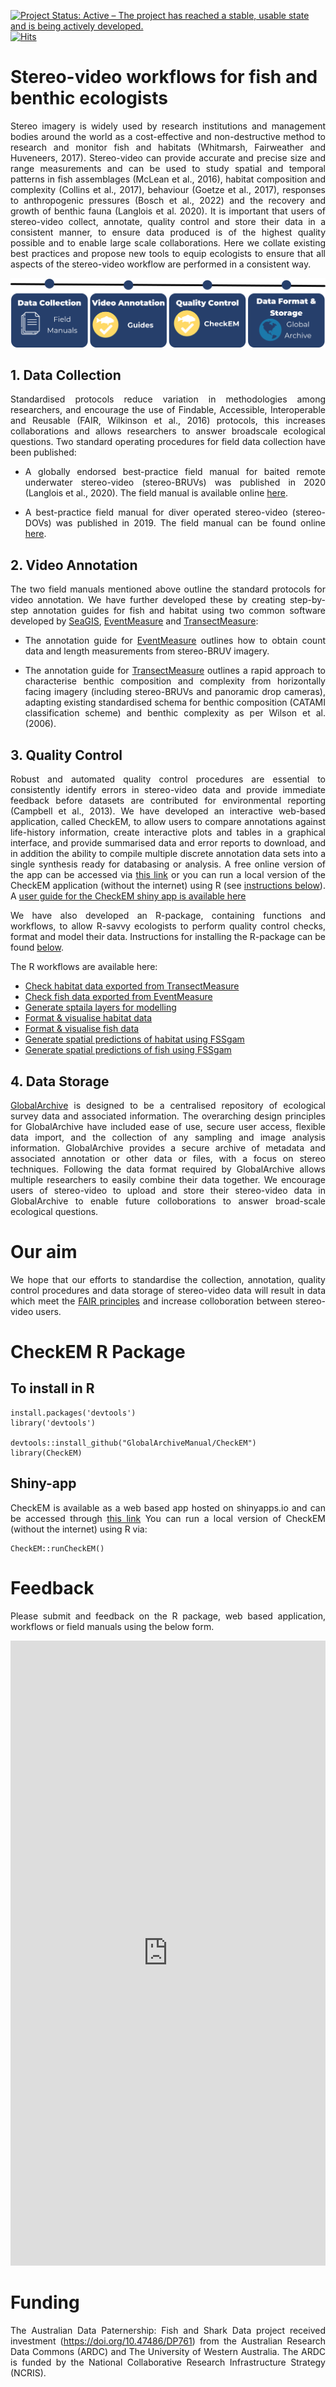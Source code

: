[![Project Status: Active – The project has reached a stable, usable state and is being actively developed.](https://www.repostatus.org/badges/latest/active.svg)](https://www.repostatus.org/#active)
[![Hits](https://hits.seeyoufarm.com/api/count/incr/badge.svg?url=https%3A%2F%2Fgithub.com%2FGlobalArchiveManual%2FCheckEM&count_bg=%2379C83D&title_bg=%23555555&icon=&icon_color=%23E7E7E7&title=views&edge_flat=false)](https://hits.seeyoufarm.com)

# Stereo-video workflows for fish and benthic ecologists
<div style="text-align: justify">Stereo imagery is widely used by research institutions and management bodies around the world as a cost-effective and non-destructive method to research and monitor fish and habitats (Whitmarsh, Fairweather and Huveneers, 2017). Stereo-video can provide accurate and precise size and range measurements and can be used to study spatial and temporal patterns in fish assemblages (McLean et al., 2016), habitat composition and complexity (Collins et al., 2017), behaviour (Goetze et al., 2017), responses to anthropogenic pressures (Bosch et al., 2022) and the recovery and growth of benthic fauna (Langlois et al. 2020). It is important that users of stereo-video collect, annotate, quality control and store their data in a consistent manner, to ensure data produced is of the highest quality possible and to enable large scale collaborations. Here we collate existing best practices and propose new tools to equip ecologists to ensure that all aspects of the stereo-video workflow are performed in a consistent way.

![](man/figures/checkem_workflow.png)

## 1. Data Collection
Standardised protocols reduce variation in methodologies among researchers, and encourage the use of Findable, Accessible, Interoperable and Reusable (FAIR, Wilkinson et al., 2016) protocols, this increases collaborations and allows researchers to answer broadscale ecological questions. Two standard operating procedures for field data collection have been published:

* A globally endorsed best-practice field manual for baited remote underwater stereo-video (stereo-BRUVs) was published in 2020 (Langlois et al., 2020). The field manual is available online [here](https://besjournals.onlinelibrary.wiley.com/doi/full/10.1111/2041-210X.13470).

* A best-practice field manual for diver operated stereo-video (stereo-DOVs) was published in 2019. The field manual can be found online [here](https://besjournals.onlinelibrary.wiley.com/doi/full/10.1111/2041-210X.13189).

## 2. Video Annotation
The two field manuals mentioned above outline the standard protocols for video annotation. We have further developed these by creating step-by-step annotation guides for fish and habitat using two common software developed by [SeaGIS](https://www.seagis.com.au/), [EventMeasure](https://www.seagis.com.au/event.html) and [TransectMeasure](https://www.seagis.com.au/transect.html):

* The annotation guide for [EventMeasure](articles/manuals/EventMeasure_annotation_guide.html) outlines how to obtain count data and length measurements from stereo-BRUV imagery.

* The annotation guide for [TransectMeasure](articles/manuals/TransectMeasure_annotation_guide.html) outlines a rapid approach to characterise benthic composition and complexity from horizontally facing imagery (including stereo-BRUVs and panoramic drop cameras), adapting existing standardised schema for benthic composition (CATAMI classification scheme) and benthic complexity as per Wilson et al. (2006).

## 3. Quality Control
Robust and automated quality control procedures are essential to consistently identify errors in stereo-video data and provide immediate feedback before datasets are contributed for environmental reporting (Campbell et al., 2013). We have developed an interactive web-based application, called CheckEM, to allow users to compare annotations against life-history information, create interactive plots and tables in a graphical interface, and provide summarised data and error reports to download, and in addition the ability to compile multiple discrete annotation data sets into a single synthesis ready for databasing or analysis. A free online version of the app can be accessed via [this link](https://marine-ecology.shinyapps.io/CheckEM/) or you can run a local version of the CheckEM application (without the internet) using R (see [instructions below](#shiny-app)). A [user guide for the CheckEM shiny app is available here](articles/manuals/CheckEM_user_guide.html) 

We have also developed an R-package, containing functions and workflows, to allow R-savvy ecologists to perform quality control checks, format and model their data. Instructions for installing the R-package can be found [below](#to-install-in-r).

The R workflows are available here:

* [Check habitat data exported from TransectMeasure](articles/r-workflows/check-habitat.html)
* [Check fish data exported from EventMeasure](articles/r-workflows/check-fish.html)
* [Generate sptaila layers for modelling](articles/r-workflows/spatial-layers.html)
* [Format & visualise habitat data](articles/r-workflows/format-visualise-fish.html)
* [Format & visualise fish data](articles/r-workflows/format-visualise-fish.html)
* [Generate spatial predictions of habitat using FSSgam](articles/r-workflows/habitat-modelling.html)
* [Generate spatial predictions of fish using FSSgam](articles/r-workflows/fish-modelling.html)

## 4. Data Storage
[GlobalArchive](https://globalarchive.org/) is designed to be a centralised repository of ecological survey data and associated information. The overarching design principles for GlobalArchive have included ease of use, secure user access, flexible data import, and the collection of any sampling and image analysis information. GlobalArchive provides a secure archive of metadata and associated annotation or other data or files, with a focus on stereo techniques. Following the data format required by GlobalArchive allows multiple researchers to easily combine their data together. We encourage users of stereo-video to upload and store their stereo-video data in GlobalArchive to enable future colloborations to answer broad-scale ecological questions.

# Our aim
We hope that our efforts to standardise the collection, annotation, quality control procedures and data storage of stereo-video data will result in data which meet the [FAIR principles](https://ardc.edu.au/resource/fair-data/) and increase colloboration between stereo-video users.

# CheckEM R Package
## To install in R
```
install.packages('devtools')
library('devtools')

devtools::install_github("GlobalArchiveManual/CheckEM")
library(CheckEM)
```

## Shiny-app
CheckEM is available as a web based app hosted on shinyapps.io and can be accessed through [this link](https://marine-ecology.shinyapps.io/CheckEM/)
You can run a local version of CheckEM (without the internet) using R via:

```
CheckEM::runCheckEM()
```
# Feedback
Please submit and feedback on the R package, web based application, workflows or field manuals using the below form.

<iframe src="https://docs.google.com/forms/d/e/1FAIpQLSeMIO3UIrkciATxmRA96xs36XejdO6GV-G6yHGXjxZOrzRBVA/viewform?embedded=true" width="100%" height="1000" frameborder="0" marginheight="0" marginwidth="0">Loading…</iframe>

# Funding
The Australian Data Paternership: Fish and Shark Data project received investment (https://doi.org/10.47486/DP761) from the Australian Research Data Commons (ARDC) and The University of Western Australia. The ARDC is funded by the National Collaborative Research Infrastructure Strategy (NCRIS).

</div>
